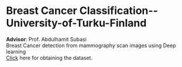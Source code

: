 # Breast Cancer Classification--University-of-Turku-Finland
**Advisor**: Prof. Abdulhamit Subasi  
Breast Cancer detection from mammography scan images using Deep learning  
[Click](https://www.kaggle.com/kmader/mias-mammography) here for obtaining the dataset. 
